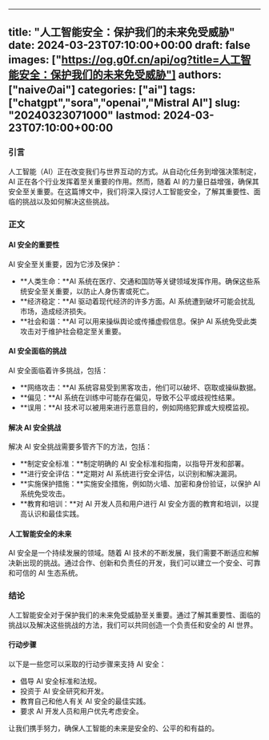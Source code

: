 
---
title: "人工智能安全：保护我们的未来免受威胁"
date: 2024-03-23T07:10:00+00:00
draft: false
images: ["https://og.g0f.cn/api/og?title=人工智能安全：保护我们的未来免受威胁"]
authors: ["naiveのai"]
categories: ["ai"]
tags: ["chatgpt","sora","openai","Mistral AI"]
slug: "20240323071000"
lastmod: 2024-03-23T07:10:00+00:00
---
### 引言

人工智能（AI）正在改变我们与世界互动的方式。从自动化任务到增强决策制定，AI 正在各个行业发挥着至关重要的作用。然而，随着 AI 的力量日益增强，确保其安全至关重要。在这篇博文中，我们将深入探讨人工智能安全，了解其重要性、面临的挑战以及如何解决这些挑战。

### 正文

#### AI 安全的重要性

AI 安全至关重要，因为它涉及保护：

- **人类生命：**AI 系统在医疗、交通和国防等关键领域发挥作用。确保这些系统安全至关重要，以防止人身伤害或死亡。
- **经济稳定：**AI 驱动着现代经济的许多方面。AI 系统遭到破坏可能会扰乱市场，造成经济损失。
- **社会和谐：**AI 可以用来操纵舆论或传播虚假信息。保护 AI 系统免受此类攻击对于维护社会稳定至关重要。

#### AI 安全面临的挑战

AI 安全面临着许多挑战，包括：

- **网络攻击：**AI 系统容易受到黑客攻击，他们可以破坏、窃取或操纵数据。
- **偏见：**AI 系统在训练中可能存在偏见，导致不公平或歧视性结果。
- **误用：**AI 技术可以被用来进行恶意目的，例如网络犯罪或大规模监视。

#### 解决 AI 安全挑战

解决 AI 安全挑战需要多管齐下的方法，包括：

- **制定安全标准：**制定明确的 AI 安全标准和指南，以指导开发和部署。
- **进行安全评估：**定期对 AI 系统进行安全评估，以识别和解决漏洞。
- **实施保护措施：**实施安全措施，例如防火墙、加密和身份验证，以保护 AI 系统免受攻击。
- **教育和培训：**对 AI 开发人员和用户进行 AI 安全方面的教育和培训，以提高认识和最佳实践。

#### 人工智能安全的未来

AI 安全是一个持续发展的领域。随着 AI 技术的不断发展，我们需要不断适应和解决新出现的挑战。通过合作、创新和负责任的开发，我们可以建立一个安全、可靠和可信的 AI 生态系统。

### 结论

人工智能安全对于保护我们的未来免受威胁至关重要。通过了解其重要性、面临的挑战以及解决这些挑战的方法，我们可以共同创造一个负责任和安全的 AI 世界。

#### 行动步骤

以下是一些您可以采取的行动步骤来支持 AI 安全：

- 倡导 AI 安全标准和法规。
- 投资于 AI 安全研究和开发。
- 教育自己和他人有关 AI 安全的最佳实践。
- 要求 AI 开发人员和用户优先考虑安全。

让我们携手努力，确保人工智能的未来是安全的、公平的和有益的。